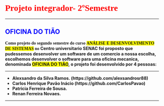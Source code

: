 <h1><span style="color:#FF0000"><span style="font-family:georgia,serif"><strong>Projeto integrador- 2&ordm;Semestre</strong></span></span></h1>

<hr />
<h2><strong><span style="color:#0000FF">OFICINA DO TI&Atilde;O</span></strong></h2>

<p><span style="font-family:comic sans ms,cursive"><strong>Como projeto do segundo semestre do curso&nbsp;</strong></span><strong><span style="font-family:comic sans ms,cursive"><span style="background-color:#FFFF00">AN&Aacute;LISE E DESENVOLVIMENTO DE SISTEMAS</span> no</span>&nbsp;Centro universitario SENAC foi proposto que pudessemos desenvolver um software de um comercio a nossa escolha, escolhemos desenvolver o software para uma oficina mecanica, denominada <span style="background-color:#FFFF00">OFICINA DO TI&Atilde;O</span>, o projeto foi desenvolvido por 4 pessoas:</strong></p>

<hr />
<ul>
	<li><strong>Alexsandro da Silva Ramos. (https://github.com/alexsandrosr88)</strong></li>
	<li><strong>Carlos Henrique Pav&atilde;o In&aacute;cio (https://github.com/CarlosPavao)</strong></li>
	<li><strong>Patricia Ferreira de Sousa.</strong></li>
	<li><strong>Renan Ferreira Novaes.</strong></li>
</ul>

<hr />
<p>&nbsp;</p>
